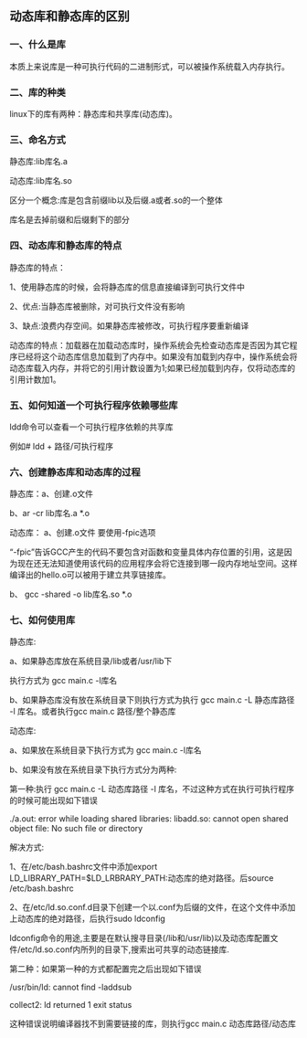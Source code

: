 ## 动态库和静态库的区别

### 一、什么是库

本质上来说库是一种可执行代码的二进制形式，可以被操作系统载入内存执行。

### 二、库的种类

linux下的库有两种：静态库和共享库(动态库)。

### 三、命名方式

静态库:lib库名.a

动态库:lib库名.so

区分一个概念:库是包含前缀lib以及后缀.a或者.so的一个整体

库名是去掉前缀和后缀剩下的部分

### 四、动态库和静态库的特点

静态库的特点：

1、使用静态库的时候，会将静态库的信息直接编译到可执行文件中

2、优点:当静态库被删除，对可执行文件没有影响

3、缺点:浪费内存空间。如果静态库被修改，可执行程序要重新编译

动态库的特点：加载器在加载动态库时，操作系统会先检查动态库是否因为其它程序已经将这个动态库信息加载到了内存中。如果没有加载到内存中，操作系统会将动态库载入内存，并将它的引用计数设置为1;如果已经加载到内存，仅将动态库的引用计数加1。

### 五、如何知道一个可执行程序依赖哪些库

ldd命令可以查看一个可执行程序依赖的共享库

例如# ldd + 路径/可执行程序

### 六、创建静态库和动态库的过程

静态库：a、创建.o文件

b、ar -cr lib库名.a *.o

动态库： a、创建.o文件 要使用-fpic选项

“-fpic”告诉GCC产生的代码不要包含对函数和变量具体内存位置的引用，这是因为现在还无法知道使用该代码的应用程序会将它连接到哪一段内存地址空间。这样编译出的hello.o可以被用于建立共享链接库。

b、 gcc -shared -o lib库名.so *.o

### 七、如何使用库

静态库:

a、如果静态库放在系统目录/lib或者/usr/lib下

执行方式为 gcc main.c -l库名

b、如果静态库没有放在系统目录下则执行方式为执行 gcc main.c -L 静态库路径 -l 库名。或者执行gcc main.c 路径/整个静态库

动态库:

a、如果放在系统目录下执行方式为 gcc main.c -l库名

b、如果没有放在系统目录下执行方式分为两种:

第一种:执行 gcc main.c -L 动态库路径 -l 库名，不过这种方式在执行可执行程序的时候可能出现如下错误

./a.out: error while loading shared libraries: libadd.so: cannot open shared object file: No such file or directory

解决方式:

1、在/etc/bash.bashrc文件中添加export LD_LIBRARY_PATH=$LD_LRBRARY_PATH:动态库的绝对路径。后source /etc/bash.bashrc

2、在/etc/ld.so.conf.d目录下创建一个以.conf为后缀的文件，在这个文件中添加上动态库的绝对路径，后执行sudo ldconfig

ldconfig命令的用途,主要是在默认搜寻目录(/lib和/usr/lib)以及动态库配置文件/etc/ld.so.conf内所列的目录下,搜索出可共享的动态链接库.

第二种：如果第一种的方式都配置完之后出现如下错误

/usr/bin/ld: cannot find -laddsub

collect2: ld returned 1 exit status

这种错误说明编译器找不到需要链接的库，则执行gcc main.c 动态库路径/动态库
